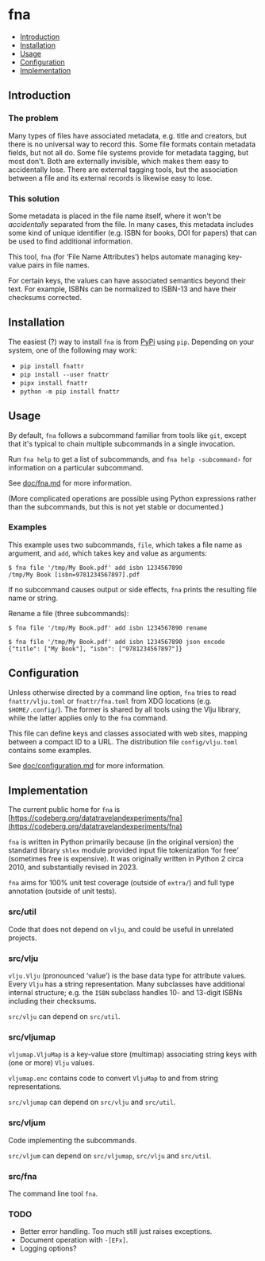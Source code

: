 # fna

- [Introduction](#introduction)
- [Installation](#installation)
- [Usage](#usage)
- [Configuration](#configuration)
- [Implementation](#implementation)

## Introduction

### The problem

Many types of files have associated metadata, e.g. title and creators, but
there is no universal way to record this. Some file formats contain metadata
fields, but not all do. Some file systems provide for metadata tagging,
but most don't. Both are externally invisible, which makes them easy to
accidentally lose. There are external tagging tools, but the association
between a file and its external records is likewise easy to lose.

### This solution

Some metadata is placed in the file name itself, where it won't be
_accidentally_ separated from the file. In many cases, this metadata includes
some kind of unique identifier (e.g. ISBN for books, DOI for papers) that
can be used to find additional information.

This tool, `fna` (for ‘File Name Attributes’) helps automate managing
key-value pairs in file names.

For certain keys, the values can have associated semantics beyond their text.
For example, ISBNs can be normalized to ISBN-13 and have their checksums
corrected.

## Installation

The easiest (?) way to install `fna` is from
[PyPi](https://pypi.org/project/fnattr/) using `pip`.
Depending on your system, one of the following may work:

- `pip install fnattr`
- `pip install --user fnattr`
- `pipx install fnattr`
- `python -m pip install fnattr`

## Usage

By default, `fna` follows a subcommand familiar from tools like `git`, except
that it's typical to chain multiple subcommands in a single invocation.

Run `fna help` to get a list of subcommands, and `fna help ‹subcommand›`
for information on a particular subcommand.

See [doc/fna.md](doc/fna.md) for more information.

(More complicated operations are possible using Python expressions rather
than the subcommands, but this is not yet stable or documented.)

### Examples

This example uses two subcommands, `file`, which takes a file name as
argument, and `add`, which takes key and value as arguments:

```
$ fna file '/tmp/My Book.pdf' add isbn 1234567890
/tmp/My Book [isbn=9781234567897].pdf
```

If no subcommand causes output or side effects, `fna` prints the resulting
file name or string.

Rename a file (three subcommands):

```
$ fna file '/tmp/My Book.pdf' add isbn 1234567890 rename
```

```
$ fna file '/tmp/My Book.pdf' add isbn 1234567890 json encode
{"title": ["My Book"], "isbn": ["9781234567897"]}
```

## Configuration

Unless otherwise directed by a command line option,
`fna` tries to read `fnattr/vlju.toml` or `fnattr/fna.toml`
from XDG locations (e.g. `$HOME/.config/`).
The former is shared by all tools using the Vlju
library, while the latter applies only to the `fna` command.

This file can define keys and classes associated with web sites,
mapping between a compact ID to a URL.
The distribution file `config/vlju.toml` contains some examples.

See [doc/configuration.md](doc/configuration.md) for more information.

## Implementation

The current public home for `fna` is
[https://codeberg.org/datatravelandexperiments/fna](https://codeberg.org/datatravelandexperiments/fna)

`fna` is written in Python primarily because (in the original version) the
standard library `shlex` module provided input file tokenization ‘for free’
(sometimes free is expensive). It was originally written in Python 2 circa
2010, and substantially revised in 2023.

`fna` aims for 100% unit test coverage (outside of `extra/`)
and full type annotation (outside of unit tests).

### src/util

Code that does not depend on `vlju`, and could be useful in unrelated projects.

### src/vlju

`vlju.Vlju` (pronounced ‘value’) is the base data type for attribute
values. Every `Vlju` has a string representation. Many subclasses have
additional internal structure; e.g. the `ISBN` subclass handles 10- and
13-digit ISBNs including their checksums.

`src/vlju` can depend on `src/util`.

### src/vljumap

`vljumap.VljuMap` is a key-value store (multimap) associating string keys
with (one or more) `Vlju` values.

`vljumap.enc` contains code to convert `VljuMap` to and from string
representations.

`src/vljumap` can depend on `src/vlju` and `src/util`.

### src/vljum

Code implementing the subcommands.

`src/vljum` can depend on `src/vljumap`, `src/vlju` and `src/util`.

### src/fna

The command line tool `fna`.

### TODO

- Better error handling. Too much still just raises exceptions.
- Document operation with `-[EFx]`.
- Logging options?
